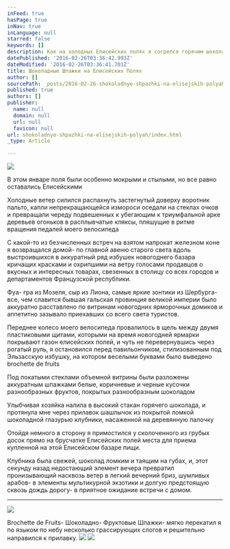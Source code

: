```yaml
---
inFeed: true
hasPage: true
inNav: true
inLanguage: null
starred: false
keywords: []
description: Как на холодных Елисейских полях я согрелся горячим шоколадом с фруктовыми шпажками
datePublished: '2016-02-26T03:36:42.993Z'
dateModified: '2016-02-26T03:36:41.701Z'
title: Шоколадные Шпажки на Елисейских Полях
author: []
sourcePath: _posts/2016-02-26-shokoladnye-shpazhki-na-elisejskih-polyah.md
published: true
authors: []
publisher:
  name: null
  domain: null
  url: null
  favicon: null
url: shokoladnye-shpazhki-na-elisejskih-polyah/index.html
_type: Article

---
```

![](https://the-grid-user-content.s3-us-west-2.amazonaws.com/16b37ad2-2391-4335-8cfa-4256900f6db4.png)

В этом январе поля были особенно мокрыми и стылыми, но все равно оставались Елисейскими

Холодные ветер силился распахнуть застегнутый доверху воротник пальто, капли непрекращающейся измороси оседали на стеклах очков и превращали череду подвешенных к убегающим к триумфальной арке деревьев огоньков в расплывчатые кляксы, пляшущие в ритме вращения педалей моего велосипеда

С какой-то из безчисленных встреч на взятом напрокат железном коне я возвращался домой- по главной авеню старого света вдоль выстроившихся в аккуратный ряд избушек новогоднего базара кричащих красками и охрипшими на ветру голосами продавцов о вкусных и интересных товарах, свезенных в столицу со всех городов и департаментов Французской республики.

Фуа- гра из Мозеля, сыр из Лиона, самые яркие зонтики из Шербурга- все, чем славится бывшая гальская провинция великой империи было аккуратно расставлено по витринам новогодних ярморочных домиков и аппетитно зазывало приехавших со всего света туристов.

Переднее колесо моего велосипеда провалилось в щель между двумя пластиковыми щитами, которыми на время новогодней ярмарки покрывают газон елисейских полей, и чуть не перевернувшись через рогатый руль, я остановился перед павильончиком, стилизованным под Эльзасскую избушку, на котором веселыми буквами было выведено brochette de fruits

Под покатыми стеклами объемной витрины были разложены аккуратным шпажками белые, коричневые и черные кусочки разнообразных фруктов, покрытых разнообразным шоколадом

Улыбчивая хозяйка налила в высокий стакан горячего шоколада, и протянула мне через прилавок шашлычок из покрытой ломкой шоколадной глазурью клубники, насаженной на деревянную палочку

Отойдя немного в сторону я примостился у сколоченного из грубых досок прямо на брусчатке Елисейских полей места для приема купленной на этой Елисейском базаре пищи.

Клубника была свежей, шоколад ломким и таящим на губах, и, этот секунду назад недостающий элемент вечера превратил пронизывающий насквозь ветер в легкий вечерний бриз, шумливых арабов- в элементы мультикурной экзотики и долгую предстоящую сквозь дождь дорогу- в приятное ожидание встречи с домом.

****
![](https://the-grid-user-content.s3-us-west-2.amazonaws.com/65990094-e80d-4cba-869a-8069582c6abb.jpg)

Brochette de Fruits- Шоколадно- Фруктовые Шпажки- мягко перекатил я по языком по небу несколько грассирующих слогов и решительно направился к прилавку.
![](https://the-grid-user-content.s3-us-west-2.amazonaws.com/d8d47520-3c99-43de-9462-4a0a33b721ca.png)
![](https://the-grid-user-content.s3-us-west-2.amazonaws.com/e90736d5-9b75-403f-a264-3681cf5a89c5.png)